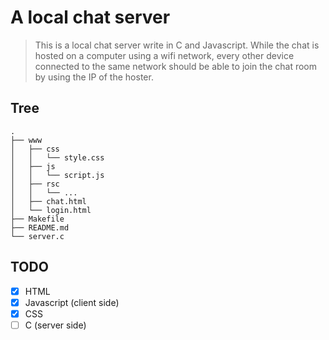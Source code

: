 # A local chat server

> This is a local chat server write in C and Javascript. While the chat is hosted on a computer using a wifi network, every other device connected to the same network should be able to join the chat room by using the IP of the hoster.

## Tree
```
.
├── www
│   ├── css
│   │   └── style.css
│   ├── js
│   │   └── script.js
│   ├── rsc
│   │   └── ...
│   ├── chat.html
│   └── login.html
├── Makefile
├── README.md
└── server.c
```

## TODO
- [x] HTML
- [x] Javascript (client side)
- [x] CSS
- [ ] C (server side)
